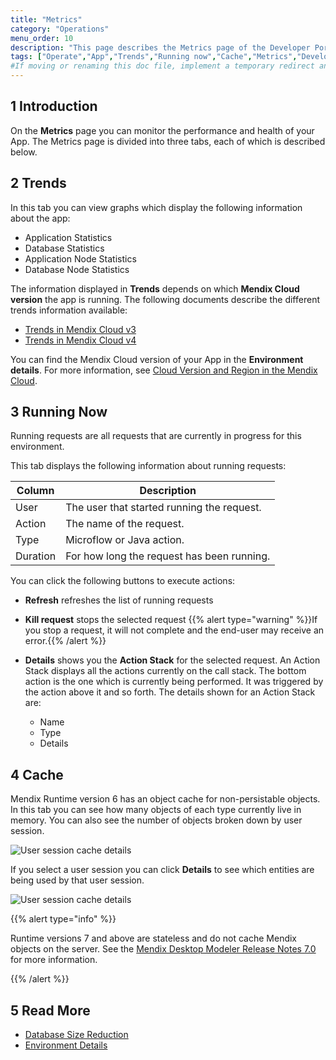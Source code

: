 ```yaml
---
title: "Metrics"
category: "Operations"
menu_order: 10
description: "This page describes the Metrics page of the Developer Portal."
tags: ["Operate","App","Trends","Running now","Cache","Metrics","Developer Portal"]
#If moving or renaming this doc file, implement a temporary redirect and let the respective team know they should update the URL in the product. See Mapping to Products for more details.
---
```


## 1 Introduction

On the **Metrics** page you can monitor the performance and health of your App. The Metrics page is divided into three tabs, each of which is described below.

## 2 Trends

In this tab you can view graphs which display the following information about the app:

*   Application Statistics 
*   Database Statistics
*   Application Node Statistics
*   Database Node Statistics

The information displayed in **Trends** depends on which **Mendix Cloud version** the app is running. The following documents describe the different trends information available:

*   [Trends in Mendix Cloud v3](trends)
*   [Trends in Mendix Cloud v4](trends-v4)

You can find the Mendix Cloud version of your App in the **Environment details**. For more information, see [Cloud Version and Region in the Mendix Cloud](/developerportal/deploy/cloud-version-region).

## 3 Running Now

Running requests are all requests that are currently in progress for this environment.

This tab displays the following information about running requests:

| Column | Description |
| --- | --- |
| User | The user that started running the request. |
| Action | The name of the request. |
| Type | Microflow or Java action. |
| Duration | For how long the request has been running. |

You can click the following buttons to execute actions:

*   **Refresh** refreshes the list of running requests

*   **Kill request** stops the selected request
    {{% alert type="warning" %}}If you stop a request, it will not complete and the end-user may receive an error.{{% /alert %}}
    
*   **Details** shows you the **Action Stack** for the selected request. An Action Stack displays all the actions currently on the call stack. The bottom action is the one which is currently being performed. It was triggered by the action above it and so forth. The details shown for an Action Stack are:
    *   Name
    *   Type
    *   Details

## 4 Cache

Mendix Runtime version 6 has an object cache for non-persistable objects. In this tab you can see how many objects of each type currently live in memory. You can also see the number of objects broken down by user session.

![User session cache details](attachments/metrics/cache-summary.png)

If you select a user session you can click **Details** to see which entities are being used by that user session.

![User session cache details](attachments/metrics/user-cache.png)

{{% alert type="info" %}}

Runtime versions 7 and above are stateless and do not cache Mendix objects on the server. See the [Mendix Desktop Modeler Release Notes 7.0](/releasenotes/studio-pro/7.0) for more information.

{{% /alert %}}

## 5 Read More

* [Database Size Reduction](database-size-reduction)
* [Environment Details](/developerportal/deploy/environments-details)
